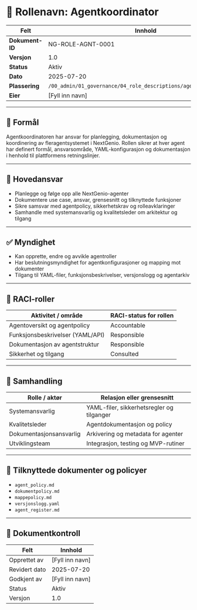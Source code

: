 # 👤 Rollenavn: Agentkoordinator

| Felt             | Innhold                                                        |
|------------------|-----------------------------------------------------------------|
| **Dokument-ID**  | NG-ROLE-AGNT-0001                                              |
| **Versjon**      | 1.0                                                             |
| **Status**       | Aktiv                                                           |
| **Dato**         | 2025-07-20                                                      |
| **Plassering**   | `/00_admin/01_governance/04_role_descriptions/agent_coordinator.md` |
| **Eier**         | [Fyll inn navn]                                                 |

---

## 🎯 Formål

Agentkoordinatoren har ansvar for planlegging, dokumentasjon og koordinering av fleragentsystemet i NextGenio. Rollen sikrer at hver agent har definert formål, ansvarsområde, YAML-konfigurasjon og dokumentasjon i henhold til plattformens retningslinjer.

---

## 🧭 Hovedansvar

- Planlegge og følge opp alle NextGenio-agenter
- Dokumentere use case, ansvar, grensesnitt og tilknyttede funksjoner
- Sikre samsvar med agentpolicy, sikkerhetskrav og rolleavklaringer
- Samhandle med systemansvarlig og kvalitetsleder om arkitektur og tilgang

---

## ✅ Myndighet

- Kan opprette, endre og avvikle agentroller
- Har beslutningsmyndighet for agentkonfigurasjoner og mapping mot dokumenter
- Tilgang til YAML-filer, funksjonsbeskrivelser, versjonslogg og agentarkiv

---

## 📌 RACI-roller

| Aktivitet / område               | RACI-status for rollen |
|----------------------------------|--------------------------|
| Agentoversikt og agentpolicy     | Accountable              |
| Funksjonsbeskrivelser (YAML/API) | Responsible              |
| Dokumentasjon av agentstruktur   | Responsible              |
| Sikkerhet og tilgang             | Consulted                |

---

## 🔁 Samhandling

| Rolle / aktør        | Relasjon eller grensesnitt                           |
|----------------------|-------------------------------------------------------|
| Systemansvarlig       | YAML-filer, sikkerhetsregler og tilganger            |
| Kvalitetsleder        | Agentdokumentasjon og policy                          |
| Dokumentasjonsansvarlig | Arkivering og metadata for agenter                  |
| Utviklingsteam        | Integrasjon, testing og MVP-rutiner                  |

---

## 📎 Tilknyttede dokumenter og policyer

- `agent_policy.md`
- `dokumentpolicy.md`
- `mappepolicy.md`
- `versjonslogg.yaml`
- `agent_register.md`

---

## 📄 Dokumentkontroll

| Felt            | Innhold                |
|-----------------|------------------------|
| Opprettet av    | [Fyll inn navn]        |
| Revidert dato   | 2025-07-20             |
| Godkjent av     | [Fyll inn navn]        |
| Status          | Aktiv                  |
| Versjon         | 1.0                    |
